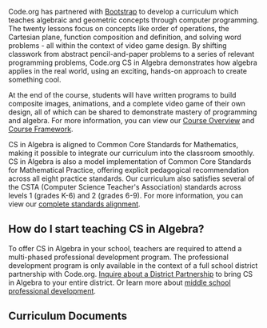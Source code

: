 <!-- # Middle School CS in Math -->

Code.org has partnered with [Bootstrap](http://www.BootstrapWorld.org) to develop a curriculum which teaches algebraic and geometric concepts through computer programming. The twenty lessons focus on concepts like order of operations, the Cartesian plane, function composition and definition, and solving word problems - all within the context of video game design. By shifting classwork from abstract pencil-and-paper problems to a series of relevant programming problems, Code.org CS in Algebra demonstrates how algebra applies in the real world, using an exciting, hands-on approach to create something cool.

At the end of the course, students will have written programs to build composite images, animations, and a complete video game of their own design, all of which can be shared to demonstrate mastery of programming and algebra. For more information, you can view our [Course Overview](/curriculum/docs/algebra/overview) and [Course Framework](/curriculum/docs/algebra/framework).

CS in Algebra is aligned to Common Core Standards for Mathematics, making it possible to integrate our curriculum into the classroom smoothly. CS in Algebra is also a model implementation of Common Core Standards for Mathematical Practice, offering explicit pedagogical recommendation across all eight practice standards. Our curriculum also satisfies several of the CSTA (Computer Science Teacher's Association) standards across levels 1 (grades K-6) and 2 (grades 6-9). For more information, you can view our [complete standards alignment](/curriculum/docs/algebra/standards).

## How do I start teaching CS in Algebra?

To offer CS in Algebra in your school, teachers are required to attend a multi-phased professional development program. The professional development program is only available in the context of a full school district partnership with Code.org. [Inquire about a District Partnership](/educate/districts) to bring CS in Algebra to your entire district. Or learn more about [middle school professional development](/educate/professional-development).

## Curriculum Documents
